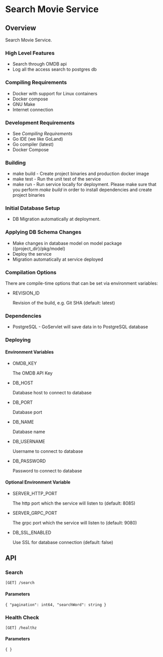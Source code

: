 # Search Movie Service

## Overview
Search Movie Service.

### High Level Features
* Search through OMDB api
* Log all the access search to postgres db

### Compiling Requirements
* Docker with support for Linux containers
* Docker compose
* GNU Make
* Internet connection

### Development Requirements
* See _Compiling Requirements_
* Go IDE (we like GoLand)
* Go compiler (latest)
* Docker Compose

### Building
* make build - Create project binaries and production docker image
* make test - Run the unit test of the service
* make run - Run service locally for deployment. Please make sure that you perform _make build_ in order to install dependencies and create project binaries

### Initial Database Setup
* DB Migration automatically at deployment.

### Applying DB Schema Changes
* Make changes in database model on model package ({project_dir}/pkg/model)
* Deploy the service
* Migration automatically at service deployed

### Compilation Options
There are compile-time options that can be set via environment variables:

* REVISION_ID

  Revision of the build, e.g. Git SHA (default: latest)

### Dependencies
* PostgreSQL - GoServlet will save data in to PostgreSQL database

### Deploying
#### Environment Variables
* OMDB_KEY

  The OMDB API Key

* DB_HOST

  Database host to connect to database

* DB_PORT

  Database port

* DB_NAME

  Database name

* DB_USERNAME

  Username to connect to database

* DB_PASSWORD

  Password to connect to database

#### Optional Environment Variable
* SERVER_HTTP_PORT

  The http port which the service will listen to (default: 8085)

* SERVER_GRPC_PORT

  The grpc port which the service will listen to (default: 9080)

* DB_SSL_ENABLED

  Use SSL for database connection (default: false)


## API
### Search

`[GET] /search`

#### Parameters
`{
    "pagination": int64,
    "searchWord": string
}`

### Health Check

`[GET] /healthz`

#### Parameters
`{ }`